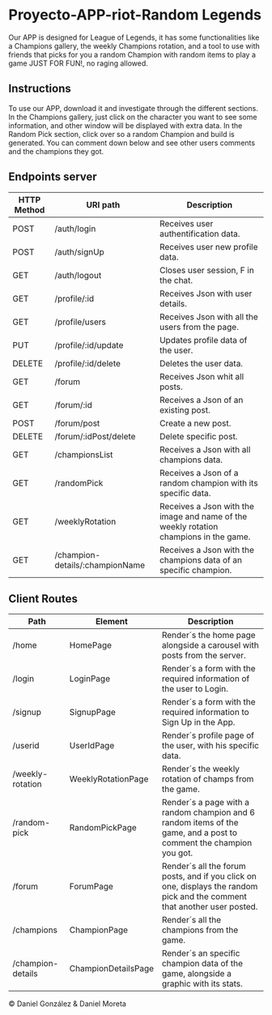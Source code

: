 # Proyecto-APP-riot-Random Legends

Our APP is designed for League of Legends, it has some functionalities like a Champions gallery, the weekly Champions rotation, and a tool to use with friends that picks for you a random Champion with random items to play a game JUST FOR FUN!, no raging allowed.

## Instructions
To use our APP, download it and investigate through the different sections.
In the Champions gallery, just click on the character you want to see some information, and other window will be displayed with extra data.
In the Random Pick section, click over so a random Champion and build is generated. You can comment down below and see other users comments and the champions they got.

## Endpoints server

| HTTP Method 	| URI path      	| Description                                    	
|-------------	|---------------	|------------------------------------------------
| POST         	| /auth/login 	    | Receives user authentification data.	| 
| POST        	| /auth/signUp 	    | Receives user new profile data.	|
| GET         	| /auth/logout 	    | Closes user session, F in the chat.|
| GET         	| /profile/:id 	    | Receives Json with user details. | 
| GET         	| /profile/users 	    | Receives Json with all the users from the page. | 
| PUT         	| /profile/:id/update | Updates profile data of the user.	| 
| DELETE        | /profile/:id/delete | Deletes the user data. 	|
| GET         	| /forum 	        | Receives Json whit all posts.	|
| GET         	| /forum/:id 	    | Receives a Json of an existing post. 	|
| POST         	| /forum/post 	    | Create a new post. 	|
| DELETE        | /forum/:idPost/delete | Delete specific post.	|
| GET         	| /championsList | Receives a Json with all champions data. 	|
| GET         	| /randomPick 	| Receives a Json of a random champion with its specific data. 	|
| GET         	| /weeklyRotation 	| Receives a Json with the image and name of the weekly rotation champions in the game. 	|
| GET         	| /champion-details/:championName | Receives a Json with the champions data of an specific champion.	|



## Client Routes

| Path      	    | Element               | Description                                   	
|---------------    |------------           |-------------------------------
| /home	            | HomePage          	| Render´s the home page alongside a carousel with posts from the server.
| /login	        | LoginPage          	| Render´s a form with the required information of the user to Login.
| /signup	        | SignupPage          	| Render´s a form with the required information to Sign Up in the App.
| /userid	        | UserIdPage          	| Render´s profile page of the user, with his specific data.
| /weekly-rotation	| WeeklyRotationPage    | Render´s the weekly rotation of champs from the game.
| /random-pick	    | RandomPickPage        | Render´s a page with a random champion and 6 random items of the game, and a post to  comment the champion you got.
| /forum	        | ForumPage          	| Render´s all the forum posts, and if you click on one, displays the random pick and the comment that another user posted.
| /champions	    | ChampionPage          | Render´s all the champions from the game.
| /champion-details	| ChampionDetailsPage   | Render´s an specific champion data of the game, alongside a graphic with its stats.



 © Daniel González & Daniel Moreta
